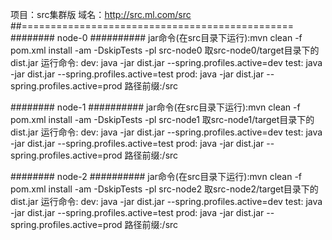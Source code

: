 项目：src集群版
域名：http://src.ml.com/src
##===============================================
######## node-0 ##########
jar命令(在src目录下运行):mvn clean  -f pom.xml  install -am -DskipTests -pl src-node0
取src-node0/target目录下的dist.jar
运行命令:
	dev: java -jar dist.jar --spring.profiles.active=dev
    test: java -jar dist.jar --spring.profiles.active=test
    prod: java -jar dist.jar --spring.profiles.active=prod
路径前缀:/src

######## node-1 ##########
jar命令(在src目录下运行):mvn clean  -f pom.xml  install -am -DskipTests -pl src-node1
取src-node1/target目录下的dist.jar
运行命令:
	dev: java -jar dist.jar --spring.profiles.active=dev
    test: java -jar dist.jar --spring.profiles.active=test
    prod: java -jar dist.jar --spring.profiles.active=prod
路径前缀:/src

######## node-2 ##########
jar命令(在src目录下运行):mvn clean  -f pom.xml  install -am -DskipTests -pl src-node2
取src-node2/target目录下的dist.jar
运行命令:
	dev: java -jar dist.jar --spring.profiles.active=dev
    test: java -jar dist.jar --spring.profiles.active=test
    prod: java -jar dist.jar --spring.profiles.active=prod
路径前缀:/src